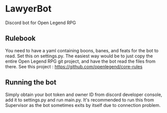 # LawyerBot
Discord bot for Open Legend RPG


## Rulebook
You need to have a yaml containing boons, banes, and feats for the bot to read. Set this on settings.py. The easiest way would be to just copy the entire Open Legend RPG git project, and have the bot read the files from there. See this project : https://github.com/openlegend/core-rules

## Running the bot
Simply obtain your bot token and owner ID from discord developer console, add it to settings.py and run main.py. It's recommended to run this from Supervisor as the bot sometimes exits by itself due to connection problem.